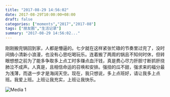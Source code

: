 ```yaml
---
title: "2017-08-29 14:56:02"
date: 2017-08-29T10:00:00+08:00
draft: false
categories: ["moments","2017","2017-08"]
tags: ["朋友圈","生活记录"]
summary: "2017-08-29 14:56:02..."
---
```


刚刚搬完锅回到家，人都是懵逼的。七夕就在这样紧张忙碌的节奏里过完了，没时间搞小清新小浪漫，也没有心思吃喝玩乐。连着搬了两周的锅且不知何时休，但转眼想想之前为了能多争取多上点工时多赚点血汗钱，真是费心尽力肝胆寸断抓肝挠肺泣不成声。人真是，且相信命运的召唤和安排。强扭的瓜不甜，强求来的福分最为浅薄，而退一步才是海阔天空。现在，我只想说，多上点班好，请让我多上点班。我爱上班。上班让我充实，上班让我快乐。

![Media 1](/Moments/photos/2017-08-29/201708291456020.jpg)

